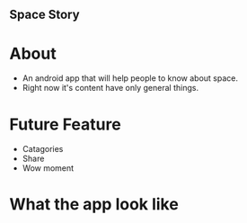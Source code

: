 ## Space Story

# About
 - An android app that will help people to know about space.
 - Right now it's content have only general things.
 
# Future Feature
 - Catagories
 - Share
 - Wow moment

# What the app look like
 

